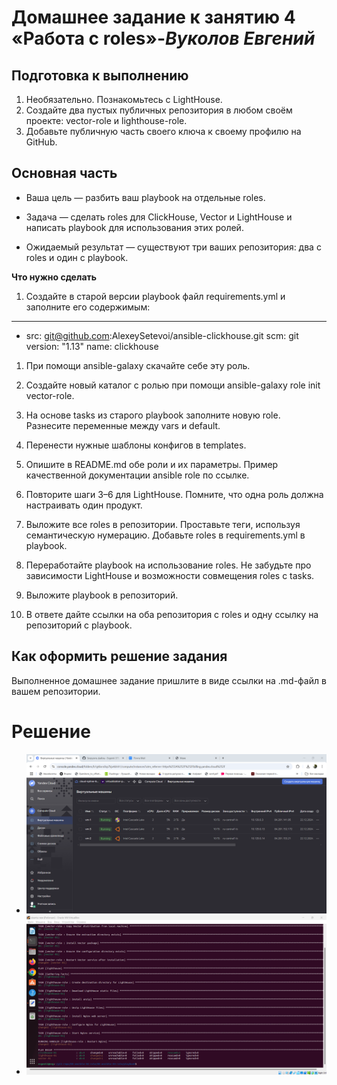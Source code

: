 # **Домашнее задание к занятию 4 «Работа с roles»**-***Вуколов Евгений***

## **Подготовка к выполнению**

1. Необязательно. Познакомьтесь с LightHouse.
2. Создайте два пустых публичных репозитория в любом своём проекте: vector-role и lighthouse-role.
3. Добавьте публичную часть своего ключа к своему профилю на GitHub.
## **Основная часть**
- Ваша цель — разбить ваш playbook на отдельные roles.

- Задача — сделать roles для ClickHouse, Vector и LightHouse и написать playbook для использования этих ролей.

- Ожидаемый результат — существуют три ваших репозитория: два с roles и один с playbook.

 **Что нужно сделать**

1. Создайте в старой версии playbook файл requirements.yml и заполните его содержимым:

---
  - src: git@github.com:AlexeySetevoi/ansible-clickhouse.git
    scm: git
    version: "1.13"
    name: clickhouse 
 
1. При помощи ansible-galaxy скачайте себе эту роль.

2. Создайте новый каталог с ролью при помощи ansible-galaxy role init vector-role.

3. На основе tasks из старого playbook заполните новую role. Разнесите переменные между vars и default.

4. Перенести нужные шаблоны конфигов в templates.

5. Опишите в README.md обе роли и их параметры. Пример качественной документации ansible role по ссылке.

6. Повторите шаги 3–6 для LightHouse. Помните, что одна роль должна настраивать один продукт.

7. Выложите все roles в репозитории. Проставьте теги, используя семантическую нумерацию. Добавьте roles в requirements.yml в playbook.

8. Переработайте playbook на использование roles. Не забудьте про зависимости LightHouse и возможности совмещения roles с tasks.

9. Выложите playbook в репозиторий.

10. В ответе дайте ссылки на оба репозитория с roles и одну ссылку на репозиторий с playbook.

## **Как оформить решение задания**
Выполненное домашнее задание пришлите в виде ссылки на .md-файл в вашем репозитории.
 
# **Решение**

- ![scrinshot](https://github.com/Evgenii-379/08-ansible-04-role/blob/main/Снимок%20экрана%202024-12-23%20002000.png)
- ![scrinshot](https://github.com/Evgenii-379/08-ansible-04-role/blob/main/Снимок%20экрана%202024-12-22%20212847.png)
